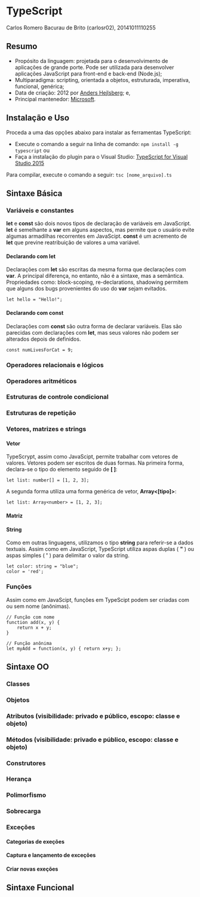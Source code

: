 # TypeScript
Carlos Romero Bacurau de Brito (carlosr02), 20141011110255
<h2>Resumo</h2>

* Propósito da linguagem: projetada para o desenvolvimento de aplicações de grande porte. Pode ser utilizada para desenvolver aplicações JavaScript para front-end e back-end (Node.js);
* Multiparadigma: scripting, orientada a objetos, estruturada, imperativa, funcional, genérica;
* Data de criação: 2012 por [Anders Hejlsberg](https://pt.wikipedia.org/wiki/Anders_Hejlsberg); e,
* Principal mantenedor: [Microsoft](https://www.microsoft.com/pt-br/).
<h2>Instalação e Uso</h2>
Proceda a uma das opções abaixo para instalar as ferramentas TypeScript:

* Execute o comando a seguir na linha de comando: `npm install -g typescript` ou
* Faça a instalação do plugin para o Visual Studio: [TypeScript for Visual Studio 2015](https://www.microsoft.com/en-us/download/details.aspx?id=48593)

Para compilar, execute o comando a seguir: `tsc [nome_arquivo].ts`
<h2>Sintaxe Básica</h2>
<h3>Variáveis e constantes</h3>

**let** e **const** são dois novos tipos de declaração de variáveis em JavaScript. **let** é semelhante a **var** em alguns aspectos, mas permite que o usuário evite algumas armadilhas recorrentes em JavaScipt. **const** é um acremento de **let** que previne reatribuição de valores a uma variável.
<h4>Declarando com let</h4>

Declarações com **let** são escritas da mesma forma que declarações com **var**. A principal diferença, no entanto, não é a sintaxe, mas a semântica. Propriedades como: block-scoping, re-declarations, shadowing permitem que alguns dos bugs provenientes do uso do **var** sejam evitados.

`let hello = "Hello!";`
<h4>Declarando com const</h4>

Declarações com **const** são outra forma de declarar variáveis. Elas são parecidas com declarações com **let**, mas seus valores não podem ser alterados depois de definidos.

`const numLivesForCat = 9;`

<h3>Operadores relacionais e lógicos</h3>
<h3>Operadores aritméticos</h3>
<h3>Estruturas de controle condicional</h3>
<h3>Estruturas de repetição</h3>
<h3>Vetores, matrizes e strings</h3>
<h4>Vetor</h4>

TypeScrypt, assim como JavaScipt, permite trabalhar com vetores de valores. Vetores podem ser escritos de duas formas. Na primeira forma, declara-se o tipo do elemento seguido de **[ ]**:

`let list: number[] = [1, 2, 3];`

A segunda forma utiliza uma forma genérica de vetor, **Array<[tipo]>**:

`let list: Array<number> = [1, 2, 3];`
<h4>Matriz</h4>
<h4>String</h4>

Como em outras linguagens, utilizamos o tipo **string** para referir-se a dados textuais. Assim como em JavaScript, TypeScript utiliza aspas duplas ( **"** ) ou aspas simples ( **'** ) para delimitar o valor da string.

```
let color: string = "blue";
color = 'red';
```
<h3>Funções</h3>
Assim como em JavaScipt, funções em TypeScipt podem ser criadas com ou sem nome (anônimas).

```
// Função com nome
function add(x, y) {
    return x + y;
}

// Função anônima
let myAdd = function(x, y) { return x+y; };
```
<h2>Sintaxe OO</h2>
<h3>Classes</h3>
<h3>Objetos</h3>
<h3>Atributos (visibilidade: privado e público, escopo: classe e objeto)</h3>
<h3>Métodos (visibilidade: privado e público, escopo: classe e objeto)</h3>
<h3>Construtores</h3>
<h3>Herança</h3>
<h3>Polimorfismo</h3>
<h3>Sobrecarga</h3>
<h3>Exceções</h3>
<h4>Categorias de exeções</h4>
<h4>Captura e lançamento de exceções</h4>
<h4>Criar novas exeções</h4>
<h2>Sintaxe Funcional</h2>
